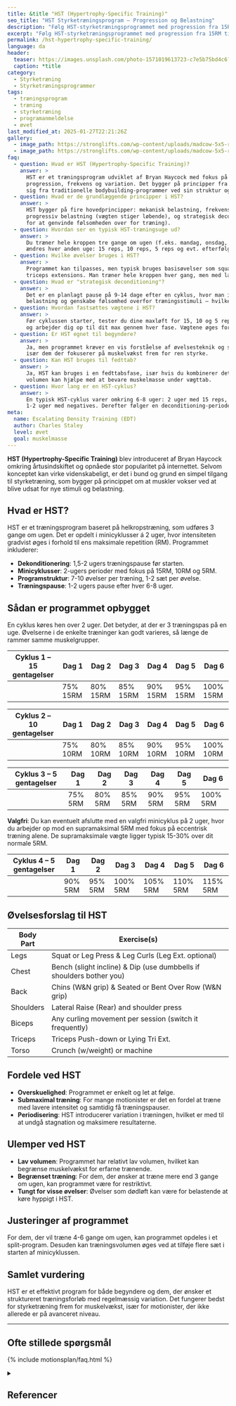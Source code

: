 ```yaml
---
title: &title "HST (Hypertrophy-Specific Training)"
seo_title: "HST Styrketræningsprogram – Progression og Belastning"
description: "Følg HST-styrketræningsprogrammet med progression fra 15RM til 5RM. Øg belastningen effektivt og opnå styrkeforbedringer gennem systematisk overbelastning."
excerpt: "Følg HST-styrketræningsprogrammet med progression fra 15RM til 5RM. Øg belastningen effektivt og opnå styrkeforbedringer gennem systematisk overbelastning."
permalink: /hst-hypertrophy-specific-training/
language: da
header:
  teaser: https://images.unsplash.com/photo-1571019613723-c7e5b75bd4c6?ixlib=rb-4.0.3&ixid=M3wxMjA3fDB8MHxwaG90by1wYWdlfHx8fGVufDB8fHx8fA%3D%3D&auto=format&fit=crop&h=300&w=400&q=10
  caption: *title
category:
  - Styrketræning
  - Styrketræningsprogrammer
tags:
  - træningsprogram
  - træning
  - styrketræning
  - programanmeldelse
  - øvet
last_modified_at: 2025-01-27T22:21:26Z
gallery:
  - image_path: https://stronglifts.com/wp-content/uploads/madcow-5x5-ramp-sets.webp
  - image_path: https://stronglifts.com/wp-content/uploads/madcow-5x5-ramp-sets-workout-c.webp
faq:
  - question: Hvad er HST (Hypertrophy-Specific Training)?
    answer: >
      HST er et træningsprogram udviklet af Bryan Haycock med fokus på muskelvækst (hypertrofi) gennem strategisk planlagt 
      progression, frekvens og variation. Det bygger på principper fra videnskabelig forskning i muskeltilvækst og adskiller 
      sig fra traditionelle bodybuilding-programmer ved sin struktur og periodisering.
  - question: Hvad er de grundlæggende principper i HST?
    answer: >
      HST bygger på fire hovedprincipper: mekanisk belastning, frekvens (hver muskel trænes 3 gange om ugen), 
      progressiv belastning (vægten stiger løbende), og strategisk deconditioning (en pause på ca. 9-14 dage før et nyt cyklusstart 
      for at genvinde følsomheden over for træning).
  - question: Hvordan ser en typisk HST-træningsuge ud?
    answer: >
      Du træner hele kroppen tre gange om ugen (f.eks. mandag, onsdag, fredag), med 1-2 sæt per øvelse. Repræsentationsområder 
      ændres hver anden uge: 15 reps, 10 reps, 5 reps og evt. efterfølgende “negativ”-fase med tunge vægte.
  - question: Hvilke øvelser bruges i HST?
    answer: >
      Programmet kan tilpasses, men typisk bruges basisøvelser som squat, bænkpres, dødløft, rows, military press, curls og 
      triceps extensions. Man træner hele kroppen hver gang, men med lav volumen per øvelse.
  - question: Hvad er "strategisk deconditioning"?
    answer: >
      Det er en planlagt pause på 9-14 dage efter en cyklus, hvor man ikke træner, for at mindske musklernes tilpasning til 
      belastning og genskabe følsomhed overfor træningsstimuli – hvilket gør efterfølgende træning mere effektiv.
  - question: Hvordan fastsættes vægtene i HST?
    answer: >
      Før cyklussen starter, tester du dine maxløft for 15, 10 og 5 reps. Derefter planlægges progressionen, så du starter lavt 
      og arbejder dig op til dit max gennem hver fase. Vægtene øges for hver træningspas.
  - question: Er HST egnet til begyndere?
    answer: >
      Ja, men programmet kræver en vis forståelse af øvelsesteknik og struktur. Det passer godt til både begyndere og øvede, 
      især dem der fokuserer på muskelvækst frem for ren styrke.
  - question: Kan HST bruges til fedttab?
    answer: >
      Ja, HST kan bruges i en fedttabsfase, især hvis du kombinerer det med et kalorieunderskud. Den høje frekvens og moderat 
      volumen kan hjælpe med at bevare muskelmasse under vægttab.
  - question: Hvor lang er en HST-cyklus?
    answer: >
      En typisk HST-cyklus varer omkring 6-8 uger: 2 uger med 15 reps, 2 uger med 10 reps, 2 uger med 5 reps, og eventuelt 
      1-2 uger med negatives. Derefter følger en deconditioning-periode.
meta:
  name: Escalating Density Training (EDT)
  author: Charles Staley
  level: øvet
  goal: muskelmasse
---
```


**HST (Hypertrophy-Specific Training)** blev introduceret af Bryan Haycock omkring årtusindskiftet og opnåede stor popularitet på internettet. Selvom konceptet kan virke videnskabeligt, er det i bund og grund en simpel tilgang til styrketræning, som bygger på princippet om at muskler vokser ved at blive udsat for nye stimuli og belastning.

## Hvad er HST?

HST er et træningsprogram baseret på helkropstræning, som udføres 3 gange om ugen. Det er opdelt i minicyklusser á 2 uger, hvor intensiteten gradvist øges i forhold til ens maksimale repetition (RM). Programmet inkluderer:

- **Dekonditionering**: 1,5-2 ugers træningspause før starten.
- **Minicyklusser**: 2-ugers perioder med fokus på 15RM, 10RM og 5RM.
- **Programstruktur**: 7-10 øvelser per træning, 1-2 sæt per øvelse.
- **Træningspause**: 1-2 ugers pause efter hver 6-8 uger.

## Sådan er programmet opbygget

En cyklus køres hen over 2 uger. Det betyder, at der er 3 træningspas på en uge. Øvelserne i de enkelte træninger kan godt varieres, så længe de rammer samme muskelgrupper.

| Cyklus 1 – 15 gentagelser | Dag 1       | Dag 2       | Dag 3       | Dag 4       | Dag 5       | Dag 6       |
|------------------------|-------------|-------------|-------------|-------------|-------------|-------------|
|                        | 75% 15RM    | 80% 15RM    | 85% 15RM    | 90% 15RM    | 95% 15RM    | 100% 15RM   |

| Cyklus 2 – 10 gentagelser | Dag 1       | Dag 2       | Dag 3       | Dag 4       | Dag 5       | Dag 6       |
|------------------------|-------------|-------------|-------------|-------------|-------------|-------------|
|                        | 75% 10RM    | 80% 10RM    | 85% 10RM    | 90% 10RM    | 95% 10RM    | 100% 10RM   |

| Cyklus 3 – 5 gentagelser  | Dag 1       | Dag 2       | Dag 3       | Dag 4       | Dag 5       | Dag 6       |
|------------------------|-------------|-------------|-------------|-------------|-------------|-------------|
|                        | 75% 5RM     | 80% 5RM     | 85% 5RM     | 90% 5RM     | 95% 5RM     | 100% 5RM    |

**Valgfri**: Du kan eventuelt afslutte med en valgfri minicyklus på 2 uger, hvor du arbejder op mod en supramaksimal 5RM med fokus på eccentrisk træning alene. De supramaksimale vægte ligger typisk 15-30% over dit normale 5RM.

| Cyklus 4 – 5 gentagelser  | Dag 1       | Dag 2       | Dag 3       | Dag 4       | Dag 5       | Dag 6       |
|------------------------|-------------|-------------|-------------|-------------|-------------|-------------|
|                        | 90% 5RM     | 95% 5RM     | 100% 5RM    | 105% 5RM    | 110% 5RM    | 115% 5RM    |

## Øvelsesforslag til HST

| Body Part  | Exercise(s)                                                       |
|------------|-------------------------------------------------------------------|
| Legs       | Squat or Leg Press & Leg Curls (Leg Ext. optional)                 |
| Chest      | Bench (slight incline) & Dip (use dumbbells if shoulders bother you) |
| Back       | Chins (W&N grip) & Seated or Bent Over Row (W&N grip)              |
| Shoulders  | Lateral Raise (Rear) and shoulder press                           |
| Biceps     | Any curling movement per session (switch it frequently)     |
| Triceps    | Triceps Push-down or Lying Tri Ext.                               |
| Torso      | Crunch (w/weight) or machine                                      |

## Fordele ved HST

- **Overskuelighed**: Programmet er enkelt og let at følge.
- **Submaximal træning**: For mange motionister er det en fordel at træne med lavere intensitet og samtidig få træningspauser.
- **Periodisering**: HST introducerer variation i træningen, hvilket er med til at undgå stagnation og maksimere resultaterne.

## Ulemper ved HST

- **Lav volumen**: Programmet har relativt lav volumen, hvilket kan begrænse muskelvækst for erfarne trænende.
- **Begrænset træning**: For dem, der ønsker at træne mere end 3 gange om ugen, kan programmet være for restriktivt.
- **Tungt for visse øvelser**: Øvelser som dødløft kan være for belastende at køre hyppigt i HST.

## Justeringer af programmet

For dem, der vil træne 4-6 gange om ugen, kan programmet opdeles i et split-program. Desuden kan træningsvolumen øges ved at tilføje flere sæt i starten af minicyklussen.

## Samlet vurdering

HST er et effektivt program for både begyndere og dem, der ønsker et struktureret træningsforløb med regelmæssig variation. Det fungerer bedst for styrketræning frem for muskelvækst, især for motionister, der ikke allerede er på avanceret niveau.

***

## Ofte stillede spørgsmål

{% include motionsplan/faq.html %}

<details markdown="1" class="references">
  <summary><h2 id="references">Referencer</h2></summary>

- [Simply Shredded](https://www.simplyshredded.com/hst-the-complete-hypertrophy-specific-training-guide.html)
- [Anders Nedergaard: HST programanmeldelse](https://andersnedergaard.dk/kropblog/programanmeldelse-hypertrophy-specific-training-hst-lineaer-periodisering-for-motionister/)
- Rhea, M. R., et al. (2003). A meta-analysis to determine the dose response for strength development. *Medicine & Science in Sports & Exercise*.
- Peterson, M. D., et al. (2005). Applications of the dose-response for muscular strength development. *Journal of Strength and Conditioning Research*.
- McLester, J. R., et al. (2000). Comparison of 1 Day and 3 Days Per Week of Equal-Volume Resistance Training in Experienced Subjects. *Journal of Strength and Conditioning Research*.
</details>
